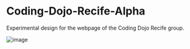 # Coding-Dojo-Recife-Alpha

Experimental design for the webpage of the Coding Dojo Recife group.

![image](https://user-images.githubusercontent.com/104923248/218052117-07f5598c-ddde-4926-bfd2-0d69abf9fbbb.png)


